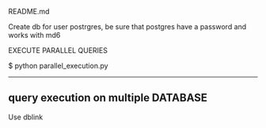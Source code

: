 README.md

Create db for user postrgres, be sure that postgres have a password and works with md6


EXECUTE PARALLEL QUERIES

$ python parallel_execution.py

------------------------------------
query execution on multiple DATABASE
------------------------------------
Use  dblink
